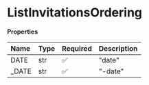 # ListInvitationsOrdering

**Properties**

| Name   | Type | Required | Description |
| :----- | :--- | :------- | :---------- |
| DATE   | str  | ✅       | "date"      |
| \_DATE | str  | ✅       | "-date"     |

<!-- This file was generated by liblab | https://liblab.com/ -->
